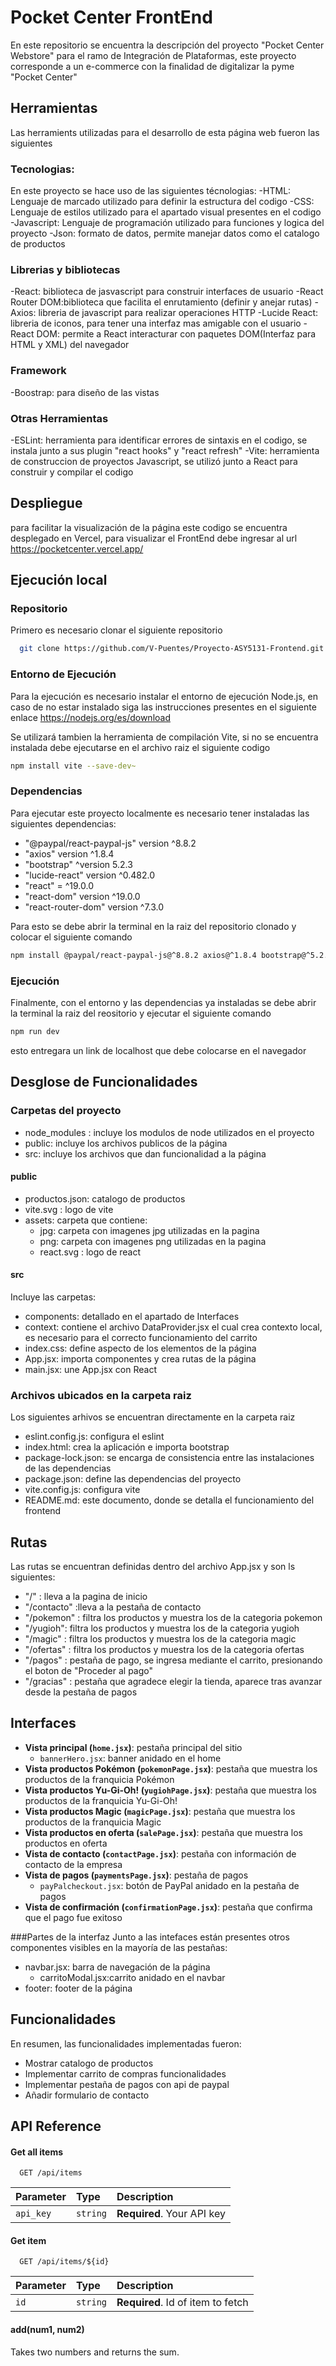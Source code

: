 
# Pocket Center FrontEnd

En este repositorio se encuentra la descripción del proyecto "Pocket Center Webstore" para el ramo de Integración de Plataformas, este proyecto corresponde a un e-commerce con la finalidad  de digitalizar la pyme "Pocket Center"



## Herramientas

Las herramients utilizadas para el desarrollo de esta página web fueron las siguientes

### Tecnologias:
En este proyecto se hace uso de las siguientes técnologias:
-HTML: Lenguaje de marcado utilizado para definir la estructura del codigo
-CSS: Lenguaje de estilos utilizado para el apartado visual presentes en el codigo
-Javascript: Lenguaje de programación utilizado para funciones y logica del proyecto
-Json: formato de datos, permite manejar datos como el catalogo de productos

### Librerias y bibliotecas
-React: biblioteca de jasvascript para construir interfaces de usuario
-React Router DOM:biblioteca que facilita el enrutamiento (definir y anejar rutas)
-Axios: libreria de javascript para realizar operaciones HTTP
-Lucide React: libreria de iconos, para tener una interfaz mas amigable con el usuario
-React DOM: permite a React interacturar con paquetes DOM(Interfaz para HTML y XML) del navegador

### Framework
-Boostrap: para diseño de las vistas

### Otras Herramientas
-ESLint: herramienta para identificar errores de sintaxis en el codigo, se instala junto a sus plugin "react hooks" y "react refresh"
-Vite: herramienta de construccion de proyectos Javascript, se utilizó junto a React para construir y compilar el codigo
## Despliegue
para facilitar la visualización de la página este codigo se encuentra desplegado en Vercel, para visualizar el FrontEnd debe ingresar al url https://pocketcenter.vercel.app/








## Ejecución local
### Repositorio
Primero es necesario clonar el siguiente repositorio

```bash
  git clone https://github.com/V-Puentes/Proyecto-ASY5131-Frontend.git
```

### Entorno de Ejecución
Para la ejecución es necesario instalar el entorno de ejecución Node.js, en caso de no estar instalado siga las instrucciones presentes en el siguiente enlace https://nodejs.org/es/download

Se utilizará tambien la herramienta de compilación Vite, si no se encuentra instalada debe ejecutarse en el archivo raiz el siguiente codigo

```bash
npm install vite --save-dev~
```

### Dependencias
Para ejecutar este proyecto localmente es necesario tener instaladas las siguientes dependencias:

- "@paypal/react-paypal-js" version ^8.8.2
- "axios" version ^1.8.4
- "bootstrap" ^version 5.2.3
- "lucide-react" version ^0.482.0
- "react" = ^19.0.0
- "react-dom" version ^19.0.0
- "react-router-dom" version ^7.3.0

Para esto se debe abrir la terminal en la raiz del repositorio clonado y colocar el siguiente comando
```bash
npm install @paypal/react-paypal-js@^8.8.2 axios@^1.8.4 bootstrap@^5.2.3 lucide-react@^0.482.0 react@^19.0.0 react-dom@^19.0.0 react-router-dom@^7.3.0

```
### Ejecución

Finalmente, con el entorno y las dependencias ya instaladas se debe abrir la terminal la raiz del reositorio y ejecutar el siguiente comando

```bash
npm run dev
```
esto entregara un link de localhost que debe colocarse en el navegador



## Desglose de Funcionalidades

### Carpetas del proyecto
- node_modules : incluye los modulos de node utilizados en el proyecto
- public: incluye los archivos publicos de la página
- src: incluye los archivos que dan funcionalidad a la página

#### public
- productos.json: catalogo de productos
- vite.svg : logo de vite
- assets: carpeta que contiene:
    - jpg: carpeta con imagenes jpg utilizadas en la pagina
    - png: carpeta con imagenes png utilizadas en la pagina
    - react.svg : logo de react

#### src
Incluye las carpetas:
- components: detallado en el apartado de Interfaces
- context: contiene el archivo DataProvider.jsx el cual crea contexto local, es necesario para el correcto funcionamiento del carrito
- index.css: define aspecto de los elementos de la página
- App.jsx: importa componentes y crea rutas de la página
- main.jsx: une App.jsx con React

### Archivos ubicados en la carpeta raiz
Los siguientes arhivos se encuentran directamente en la carpeta raiz
- eslint.config.js: configura el eslint
- index.html: crea la aplicación e importa bootstrap
- package-lock.json: se encarga de consistencia entre las instalaciones de las dependencias
- package.json: define las dependencias del proyecto
- vite.config.js: configura vite
- README.md: este documento, donde se detalla el funcionamiento del frontend


## Rutas
Las rutas se encuentran definidas dentro del archivo App.jsx y son ls siguientes:
- "/" : lleva a la pagina de inicio
- "/contacto" :lleva a la pestaña de contacto
- "/pokemon" : filtra los productos y muestra los de la categoria pokemon
- "/yugioh": filtra los productos y muestra los de la categoria yugioh
- "/magic" : filtra los productos y muestra los de la categoria magic
- "/ofertas" : filtra los productos y muestra los de la categoria ofertas
- "/pagos" : pestaña de pago, se ingresa mediante el carrito, presionando el boton de "Proceder al pago"
- "/gracias" : pestaña que agradece elegir la tienda, aparece tras avanzar desde la pestaña de pagos
## Interfaces
- **Vista principal (`home.jsx`)**: pestaña principal del sitio
  - `bannerHero.jsx`: banner anidado en el home
- **Vista productos Pokémon (`pokemonPage.jsx`)**: pestaña que muestra los productos de la franquicia Pokémon
- **Vista productos Yu-Gi-Oh! (`yugiohPage.jsx`)**: pestaña que muestra los productos de la franquicia Yu-Gi-Oh!
- **Vista productos Magic (`magicPage.jsx`)**: pestaña que muestra los productos de la franquicia Magic
- **Vista productos en oferta (`salePage.jsx`)**: pestaña que muestra los productos en oferta
- **Vista de contacto (`contactPage.jsx`)**: pestaña con información de contacto de la empresa
- **Vista de pagos (`paymentsPage.jsx`)**: pestaña de pagos
  - `payPalcheckout.jsx`: botón de PayPal anidado en la pestaña de pagos
- **Vista de confirmación (`confirmationPage.jsx`)**: pestaña que confirma que el pago fue exitoso

###Partes de la interfaz
Junto a las intefaces están presentes otros componentes visibles en la mayoría de las pestañas:
- navbar.jsx: barra de navegación de la página
    - carritoModal.jsx:carrito anidado en el navbar
- footer: footer de la página


## Funcionalidades

En resumen, las funcionalidades implementadas fueron:

- Mostrar catalogo de productos
- Implementar carrito de compras funcionalidades
- Implementar pestaña de pagos con api de paypal
- Añadir formulario de contacto
## API Reference

#### Get all items

```http
  GET /api/items
```

| Parameter | Type     | Description                |
| :-------- | :------- | :------------------------- |
| `api_key` | `string` | **Required**. Your API key |

#### Get item

```http
  GET /api/items/${id}
```

| Parameter | Type     | Description                       |
| :-------- | :------- | :-------------------------------- |
| `id`      | `string` | **Required**. Id of item to fetch |

#### add(num1, num2)

Takes two numbers and returns the sum.

